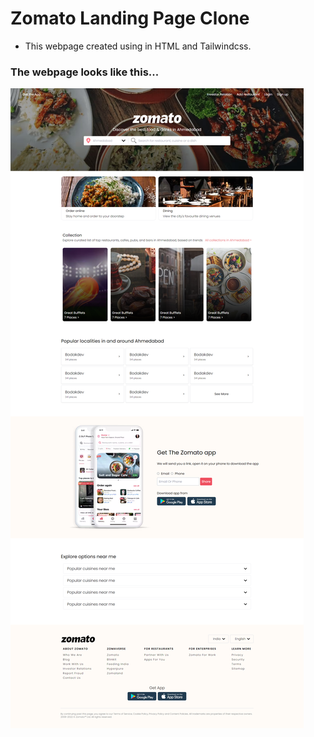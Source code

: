 # Zomato Landing Page Clone

- This webpage created using in HTML and Tailwindcss.

### The webpage looks like this...

![](https://github.com/Viral-Gajera/Zomato-LandingPage-Clone/blob/master/README%20images/screencapture-127-0-0-1-5500-index-html-2022-11-24-17_41_42.png?raw=true)
